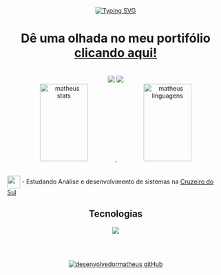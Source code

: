 <div align="center">
  
  <a href="https://git.io/typing-svg"><img src="https://readme-typing-svg.demolab.com?font=&size=70&duration=3000&pause=1000&color=FF0000&center=true&vCenter=true&multiline=true&width=900&height=200&lines=Bem+vindo!;Desenvolvedor+Front-End" alt="Typing SVG" /></a>
  
  <h1>Dê uma olhada no meu portifólio <a href="https://desenvolvedormatheus.github.io/Portifolio/" target="_blank">clicando aqui!</a></h1>
</div>

<br />
<div align="center">
    <a href="mailto:desenvolvedormatheus.dev@gmail.com" target="_blank"><img src="https://img.shields.io/badge/Gmail-1C1C1C?style=for-the-badge&logo=gmail&logoColor=ff0000"></a>
    <a href="https://www.linkedin.com/in/matheus-souza-460868228/"><img src="https://img.shields.io/badge/LinkedIn-1C1C1C?style=for-the-badge&logo=linkedin&logoColor=ff0000"></a>
</div>

<div align="center">
    <a href="https://github.com/desenvolvedormatheus/desenvolvedormatheus.git"><img alt="matheus stats" height="180em" width="47%" src="https://github-readme-stats.vercel.app/api?username=desenvolvedormatheus&show_icons=true&count_private=true&title_color=ff0000&hide_border=true&bg_color=000000" />
  </a>
    <a href="https://github.com/desenvolvedormatheus/desenvolvedormatheus.git"><img alt="matheus linguagens" height="180em" width="47%" src="https://github-readme-stats.vercel.app/api/top-langs/?username=desenvolvedormatheus&langs_count=8&count_private=true&layout=compact&title_color=ff0000&hide_border=true&bg_color=000000" />
  </a>
    <br/>
</div>
<br>
<div align-items="left">
    <p><img align="center" width="30px" height="30px" src="https://user-images.githubusercontent.com/80858391/211166786-52a42558-6dc3-4cc5-a163-3db5bb65d903.png"> - Estudando Análise e desenvolvimento de sistemas na <a href="https://www.cruzeirodosul.edu.br">Cruzeiro do Sul</a></p>
</div>

<h2 align="center">Tecnologias</h2>
<div align="center">
    <img src="https://skillicons.dev/icons?i=html,css,js,jquery,php,py,git,github,vscode">
</div>  

<br><br>
<div align="center">
    <a href="https://git.io/streak-stats">
    <img alt="desenvolvedormatheus gitHub" src="https://streak-stats.demolab.com?user=desenvolvedormatheus&hide_border=true&locale=pt_BR&date_format=n%2Fj%5B%2FY%5D&mode=weekly&background=000000&stroke=FF0000&ring=FFFFFF&fire=FF0000&currStreakNum=FF0000&sideNums=FF0000&currStreakLabel=FFFFFF&sideLabels=FFFFFF&dates=FF0000" /></a>
</div>

